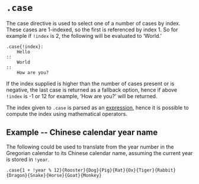 # `.case`

The case directive is used to select one of a number of cases by index.
These cases are 1-indexed, so the first is referenced by index 1.
So for example if `!index` is 2, the following will be evaluated to ‘World.’

```emblem
.case{!index}:
	Hello
::
	World
::
	How are you?
```

If the index supplied is higher than the number of cases present or is negative, the last case is returned as a fallback option, hence if above `!index` is -1 or 12 for example, ‘How are you?’ will be returned.

The index given to `.case` is parsed as an [expression][expression], hence it is possible to compute the index using mathematical operators.

## Example -- Chinese calendar year name

The following could be used to translate from the year number in the Gregorian calendar to its Chinese calendar name, assuming the current year is stored in `!year`.

```emblem
.case{1 + !year % 12}{Rooster}{Dog}{Pig}{Rat}{Ox}{Tiger}{Rabbit}{Dragon}{Snake}{Horse}{Goat}{Monkey}
```

[expression]: ../expressions.md

